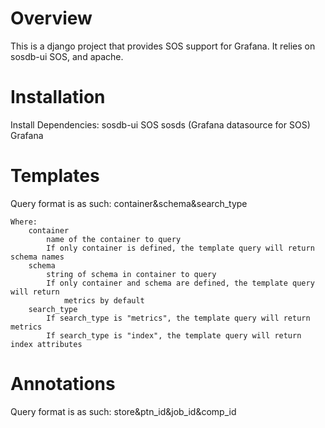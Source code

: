 Overview
========

This is a django project that provides SOS support for Grafana. It relies on sosdb-ui
SOS, and apache.

Installation
============
Install Dependencies:
    sosdb-ui
    SOS
    sosds (Grafana datasource for SOS)
    Grafana

Templates
============
Query format is as such:
	container&schema&search_type
	
	Where:
		container
			name of the container to query
			If only container is defined, the template query will return schema names
		schema
			string of schema in container to query
			If only container and schema are defined, the template query will return
				metrics by default
		search_type
			If search_type is "metrics", the template query will return metrics
			If search_type is "index", the template query will return index attributes

Annotations
============

Query format is as such:
	store&ptn_id&job_id&comp_id
